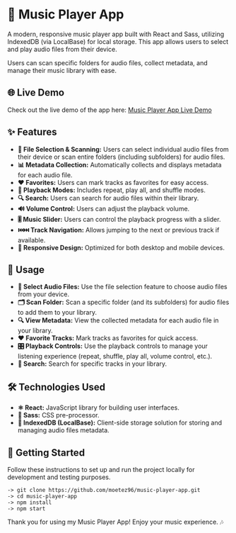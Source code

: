 # 🎵 Music Player App

A modern, responsive music player app built with React and Sass, utilizing IndexedDB (via LocalBase) for local storage. This app allows users to select and play audio files from their device.

Users can scan specific folders for audio files, collect metadata, and manage their music library with ease.

## 🌐 Live Demo
Check out the live demo of the app here: 
[Music Player App Live Demo](https://music-player-app-blond.vercel.app/)

## ✨ Features
- **📁 File Selection & Scanning:** Users can select individual audio files from their device or scan entire folders (including subfolders) for audio files.
- **📊 Metadata Collection:** Automatically collects and displays metadata for each audio file.
- **❤️ Favorites:** Users can mark tracks as favorites for easy access.
- **🔄 Playback Modes:** Includes repeat, play all, and shuffle modes.
- **🔍 Search:** Users can search for audio files within their library.
- **🔊 Volume Control:** Users can adjust the playback volume.
- **🎚️ Music Slider:** Users can control the playback progress with a slider.
- **⏮️⏭️ Track Navigation:** Allows jumping to the next or previous track if available.
- **📱 Responsive Design:** Optimized for both desktop and mobile devices.

## 🚀 Usage
- **📂 Select Audio Files:** Use the file selection feature to choose audio files from your device.
- **🗂️ Scan Folder:** Scan a specific folder (and its subfolders) for audio files to add them to your library.
- **🔍 View Metadata:** View the collected metadata for each audio file in your library.
- **❤️ Favorite Tracks:** Mark tracks as favorites for quick access.
- **🎛️ Playback Controls:** Use the playback controls to manage your listening experience (repeat, shuffle, play all, volume control, etc.).
- **🔎 Search:** Search for specific tracks in your library.

## 🛠️ Technologies Used
- **⚛️ React:** JavaScript library for building user interfaces.
- **🎨 Sass:** CSS pre-processor.
- **💾 IndexedDB (LocalBase):** Client-side storage solution for storing and managing audio files metadata.    

## 🏁 Getting Started

Follow these instructions to set up and run the project locally for development and testing purposes.

```
-> git clone https://github.com/moetez96/music-player-app.git
-> cd music-player-app
-> npm install
-> npm start
```


Thank you for using my Music Player App! Enjoy your music experience. 🎶
